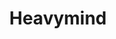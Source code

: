 ---
title: Heavymind
crosslinks:
- Art
- livven
- Perceptions
- doodles
- interestingasfuck
- woahdude
- creepy
- sjwhate
- ICanDrawThat
- creativecreature
- titlegore
- learnart
- worstof
- LateStageCapitalism
- deepdream
- pics
- tattoos
- unstirredpaint
- changemyview
- TID
---